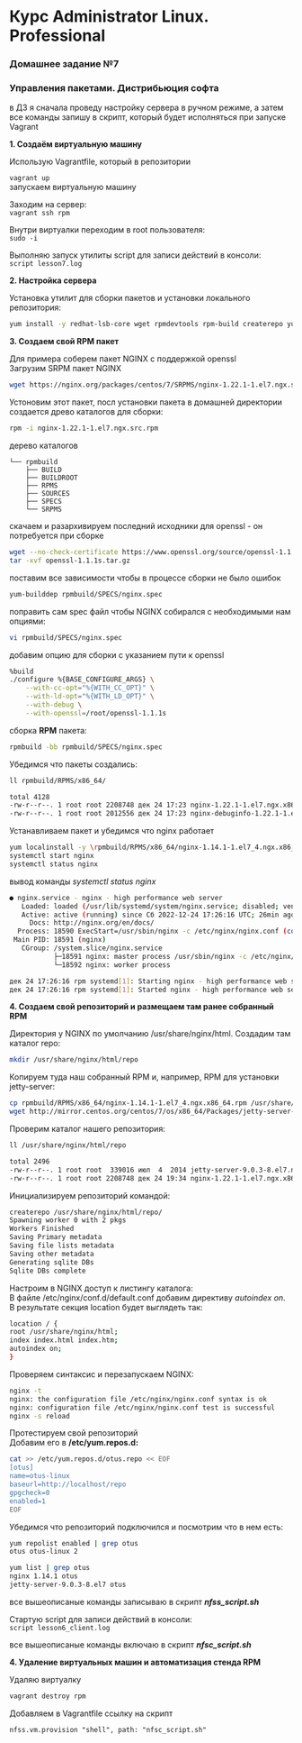 # Курс Administrator Linux. Professional

### Домашнее задание №7
### Управления пакетами. Дистрибьюция софта

в ДЗ я сначала проведу настройку сервера в ручном режиме, а затем все команды запишу в скрипт, который будет исполняться при запуске Vagrant

**1. Создаём виртуальную машину**  
  
Использую Vagrantfile, который в репозитории    
  
  

```vagrant up ```  
запускаем виртуальную машину  
  

Заходим на сервер:  
```vagrant ssh rpm```  

Внутри виртуалки переходим в root пользователя:  
```sudo -i```  

Выполняю запуск утилиты script для записи действий в консоли:  
```script lesson7.log```  

**2. Настройка сервера**  

Установка утилит для сборки пакетов и установки локального репозитория:  
```bash
yum install -y redhat-lsb-core wget rpmdevtools rpm-build createrepo yum-utils
```  

**3. Создаем свой RPM пакет**  

Для примера соберем пакет NGINX с поддержкой openssl  
Загрузим SRPM пакет NGINX  
```bash
wget https://nginx.org/packages/centos/7/SRPMS/nginx-1.22.1-1.el7.ngx.src.rpm

```
Устоновим этот пакет, посл установки пакета в домашней директории создается древо каталогов для
сборки:  
```bash
rpm -i nginx-1.22.1-1.el7.ngx.src.rpm
```
дерево каталогов  
  
```  
└── rpmbuild  
    ├── BUILD  
    ├── BUILDROOT  
    ├── RPMS  
    ├── SOURCES  
    ├── SPECS  
    └── SRPMS  
```  
скачаем и разархивируем последний исходники для openssl - он
потребуется при сборке

```bash
wget --no-check-certificate https://www.openssl.org/source/openssl-1.1.1s.tar.gz
tar -xvf openssl-1.1.1s.tar.gz
```

поставим все зависимости чтобы в процессе сборки не было ошибок  
```bash
yum-builddep rpmbuild/SPECS/nginx.spec
```

поправить сам spec файл чтобы NGINX собирался с необходимыми нам опциями:  

```bash
vi rpmbuild/SPECS/nginx.spec
```
добавим опцию для сборки с указанием пути к openssl 

```bash
%build
./configure %{BASE_CONFIGURE_ARGS} \
    --with-cc-opt="%{WITH_CC_OPT}" \
    --with-ld-opt="%{WITH_LD_OPT}" \
    --with-debug \
    --with-openssl=/root/openssl-1.1.1s

```
сборка __RPM__ пакета:
```bash
rpmbuild -bb rpmbuild/SPECS/nginx.spec
```

Убедимся что пакеты создались:
```bash
ll rpmbuild/RPMS/x86_64/
```
```bash
total 4128
-rw-r--r--. 1 root root 2208748 дек 24 17:23 nginx-1.22.1-1.el7.ngx.x86_64.rpm
-rw-r--r--. 1 root root 2012556 дек 24 17:23 nginx-debuginfo-1.22.1-1.el7.ngx.x86_64.rpm

```

Устанавливаем пакет и убедимся что nginx работает
```bash
yum localinstall -y \rpmbuild/RPMS/x86_64/nginx-1.14.1-1.el7_4.ngx.x86_64.rpm
systemctl start nginx
systemctl status nginx
```
вывод команды _systemctl status nginx_
```bash
● nginx.service - nginx - high performance web server
   Loaded: loaded (/usr/lib/systemd/system/nginx.service; disabled; vendor preset: disabled)
   Active: active (running) since Сб 2022-12-24 17:26:16 UTC; 26min ago
     Docs: http://nginx.org/en/docs/
  Process: 18590 ExecStart=/usr/sbin/nginx -c /etc/nginx/nginx.conf (code=exited, status=0/SUCCESS)
 Main PID: 18591 (nginx)
   CGroup: /system.slice/nginx.service
           ├─18591 nginx: master process /usr/sbin/nginx -c /etc/nginx/nginx.conf
           └─18592 nginx: worker process

дек 24 17:26:16 rpm systemd[1]: Starting nginx - high performance web server...
дек 24 17:26:16 rpm systemd[1]: Started nginx - high performance web server.
```


**4. Создаем свой репозиторий и размещаем там ранее собранный RPM**

Директория у NGINX по умолчанию /usr/share/nginx/html. Создадим там каталог repo:  

```bash
mkdir /usr/share/nginx/html/repo
```

Копируем туда наш собранный RPM и, например, RPM для установки jetty-server:  
```bash
cp rpmbuild/RPMS/x86_64/nginx-1.14.1-1.el7_4.ngx.x86_64.rpm /usr/share/nginx/html/repo/
wget http://mirror.centos.org/centos/7/os/x86_64/Packages/jetty-server-9.0.3-8.el7.noarch.rpm -O /usr/share/nginx/html/repo/jetty-server-9.0.3-8.el7.noarch.rpm
```
Проверим каталог нашего репозитория:  
```bash
ll /usr/share/nginx/html/repo

total 2496
-rw-r--r--. 1 root root  339016 июл  4  2014 jetty-server-9.0.3-8.el7.noarch.rpm
-rw-r--r--. 1 root root 2208748 дек 24 19:34 nginx-1.22.1-1.el7.ngx.x86_64.rpm


```
Инициализируем репозиторий командой:  

```bash
createrepo /usr/share/nginx/html/repo/
Spawning worker 0 with 2 pkgs
Workers Finished
Saving Primary metadata
Saving file lists metadata
Saving other metadata
Generating sqlite DBs
Sqlite DBs complete

```

Настроим в NGINX доступ к листингу каталога:  
В  файле /etc/nginx/conf.d/default.conf добавим директиву _autoindex on_. В результате секция location будет выглядеть так:  
```bash
location / {
root /usr/share/nginx/html;
index index.html index.htm;
autoindex on; 
}
```
Проверяем синтаксис и перезапускаем NGINX:  
```bash
nginx -t
nginx: the configuration file /etc/nginx/nginx.conf syntax is ok
nginx: configuration file /etc/nginx/nginx.conf test is successful
nginx -s reload
```

Протестируем свой репозиторий  
Добавим его в **/etc/yum.repos.d:**  
```bash
cat >> /etc/yum.repos.d/otus.repo << EOF
[otus]
name=otus-linux
baseurl=http://localhost/repo
gpgcheck=0
enabled=1
EOF
```



Убедимся что репозиторий подключился и посмотрим что в нем есть:  
```bash
yum repolist enabled | grep otus
otus otus-linux 2

yum list | grep otus
nginx 1.14.1 otus
jetty-server-9.0.3-8.el7 otus
```

все вышеописаные команды записываю в скрипт **_nfss_script.sh_**



Стартую script для записи действий в консоли:  
```script lesson6_client.log```  


все вышеописаные команды включаю в скрипт **_nfsc_script.sh_**

**4. Удаление виртуальных машин и автоматизация стенда RPM**

Удаляю виртуалку

```bash
vagrant destroy rpm
```

Добавляем в Vagrantfile ссылку на скрипт  


```
nfss.vm.provision "shell", path: "nfsc_script.sh"
```


